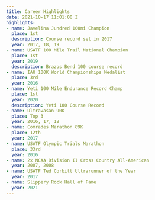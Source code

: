 ```yaml
---
title: Career Highlights
date: 2021-10-17 11:01:00 Z
highlights:
- name: Javelina Jundred 100mi Champion
  place: 1st
  description: Course record set in 2017
  year: 2017, 18, 19
- name: USATF 100 Mile Trail National Champion
  place: 1st
  year: 2019
  description: Brazos Bend 100 course record
- name: IAU 100K World Championships Medalist
  place: 3rd
  year: 2016
- name: Yeti 100 Mile Endurance Record Champ
  place: 1st
  year: 2020
  description: Yeti 100 Course Record
- name: Ultravasan 90K
  place: Top 3
  year: 2016, 17, 18
- name: Comrades Marathon 89K
  place: 12th
  year: 2017
- name: USATF Olympic Trials Marathon
  place: 33rd
  year: 2016
- name: 2x NCAA Division II Cross Country All-American
  year: 2007, 2008
- name: USATF Ted Corbitt Ultrarunner of the Year
  year: 2017
- name: Slippery Rock Hall of Fame
  year: 2021
---
```


